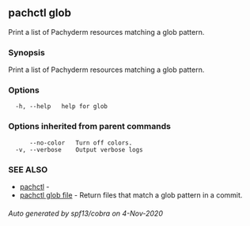 ## pachctl glob

Print a list of Pachyderm resources matching a glob pattern.

### Synopsis

Print a list of Pachyderm resources matching a glob pattern.

### Options

```
  -h, --help   help for glob
```

### Options inherited from parent commands

```
      --no-color   Turn off colors.
  -v, --verbose    Output verbose logs
```

### SEE ALSO

* [pachctl](pachctl.md)	 - 
* [pachctl glob file](pachctl_glob_file.md)	 - Return files that match a glob pattern in a commit.

###### Auto generated by spf13/cobra on 4-Nov-2020
